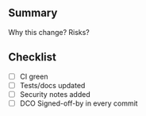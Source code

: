 ## Summary
Why this change? Risks?

## Checklist
- [ ] CI green
- [ ] Tests/docs updated
- [ ] Security notes added
- [ ] DCO Signed-off-by in every commit
